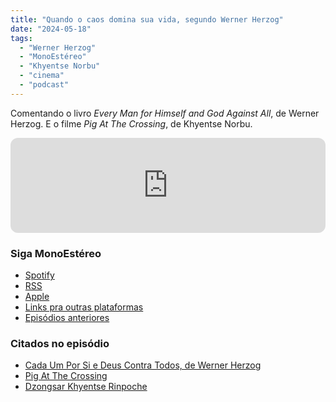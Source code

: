 ```yaml
---
title: "Quando o caos domina sua vida, segundo Werner Herzog"
date: "2024-05-18"
tags: 
  - "Werner Herzog"
  - "MonoEstéreo"
  - "Khyentse Norbu"
  - "cinema"
  - "podcast"
---
```


Comentando o livro *Every Man for Himself and God Against All*, de Werner Herzog. E o filme *Pig At The Crossing*, de Khyentse Norbu.

<iframe style="border-radius:12px" src="https://open.spotify.com/embed/episode/5vINYszRlnNHVs9Q7iBHMO?utm_source=generator&theme=0" width="100%" height="152" frameBorder="0" allowfullscreen="" allow="autoplay; clipboard-write; encrypted-media; fullscreen; picture-in-picture" loading="lazy"></iframe>

### Siga MonoEstéreo
- [Spotify](https://open.spotify.com/show/2bidmXKV642XSlMt4tGHxd)
- [RSS](https://anchor.fm/s/2a62640/podcast/rss)
- [Apple](https://podcasts.apple.com/us/podcast/monoest%C3%A9reo/id1353824401)
- [Links pra outras plataformas](https://podcasters.spotify.com/pod/show/monoestereo)
- [Episódios anteriores](https://eduf.me/tags/monoestereo/)

### Citados no episódio
- [Cada Um Por Si e Deus Contra Todos, de Werner Herzog](https://www.amazon.com.br/Cada-por-Deus-contra-todos/dp/6556926000?_encoding=UTF8&pd_rd_w=t9Ucq&content-id=amzn1.sym.ca21ea20-e0a6-4fcd-9709-8136382a6f66%3Aamzn1.symc.d10b1e54-47e4-4b2a-b42d-92fe6ebbe579&pf_rd_p=ca21ea20-e0a6-4fcd-9709-8136382a6f66&pf_rd_r=Q5Z012648RES77PXACVR&pd_rd_wg=XLSbE&pd_rd_r=79051a2e-cddf-45f7-ae7e-47680c10dab6&linkCode=ll1&tag=eduf-20&linkId=3c7f63aba8715b553a8c0357b59bb68f&language=pt_BR&ref_=as_li_ss_tl)
- [Pig At The Crossing](https://www.pigcrossing.film/)
- [Dzongsar Khyentse Rinpoche](https://siddharthasintent.org/)